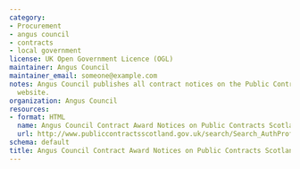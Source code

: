 ```yaml
---
category:
- Procurement
- angus council
- contracts
- local government
license: UK Open Government Licence (OGL)
maintainer: Angus Council
maintainer_email: someone@example.com
notes: Angus Council publishes all contract notices on the Public Contracts Scotland
  website.
organization: Angus Council
resources:
- format: HTML
  name: Angus Council Contract Award Notices on Public Contracts Scotland HTML
  url: http://www.publiccontractsscotland.gov.uk/search/Search_AuthProfile.aspx?ID=AA00236
schema: default
title: Angus Council Contract Award Notices on Public Contracts Scotland
---
```


